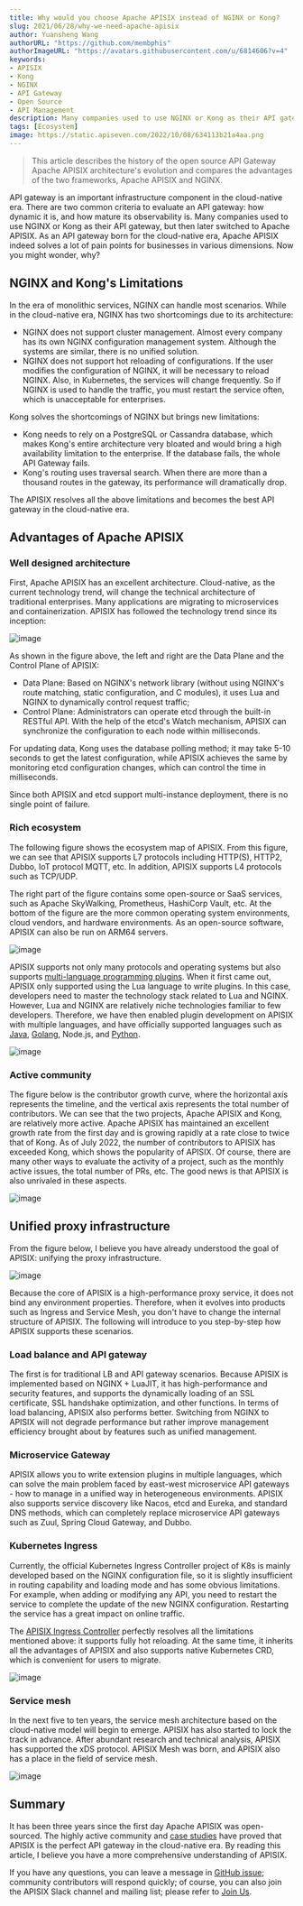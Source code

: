```yaml
---
title: Why would you choose Apache APISIX instead of NGINX or Kong?
slug: 2021/06/28/why-we-need-apache-apisix
author: Yuansheng Wang
authorURL: "https://github.com/membphis"
authorImageURL: "https://avatars.githubusercontent.com/u/6814606?v=4"
keywords:
- APISIX
- Kong
- NGINX
- API Gateway
- Open Source
- API Management
description: Many companies used to use NGINX or Kong as their API gateway but switched to Apache APISIX now. As an Open Source API Gateway, Apache APISIX solves a lot of pain points for businesses.
tags: [Ecosystem]
image: https://static.apiseven.com/2022/10/08/634113b21a4aa.png
---
```


> This article describes the history of the open source API Gateway Apache APISIX architecture's evolution and compares the advantages of the two frameworks, Apache APISIX and NGINX.

<!--truncate-->

API gateway is an important infrastructure component in the cloud-native era. There are two common criteria to evaluate an API gateway: how dynamic it is, and how mature its observability is. Many companies used to use NGINX or Kong as their API gateway, but then later switched to Apache APISIX. As an API gateway born for the cloud-native era, Apache APISIX indeed solves a lot of pain points for businesses in various dimensions. Now you might wonder, why?

## NGINX and Kong's Limitations

In the era of monolithic services, NGINX can handle most scenarios. While in the cloud-native era, NGINX has two shortcomings due to its architecture:

- NGINX does not support cluster management. Almost every company has its own NGINX configuration management system. Although the systems are similar, there is no unified solution.
- NGINX does not support hot reloading of configurations. If the user modifies the configuration of NGINX, it will be necessary to reload NGINX. Also, in Kubernetes, the services will change frequently. So if NGINX is used to handle the traffic, you must restart the service often, which is unacceptable for enterprises.

Kong solves the shortcomings of NGINX but brings new limitations:

- Kong needs to rely on a PostgreSQL or Cassandra database, which makes Kong's entire architecture very bloated and would bring a high availability limitation to the enterprise. If the database fails, the whole API Gateway fails.
- Kong's routing uses traversal search. When there are more than a thousand routes in the gateway, its performance will dramatically drop.

The APISIX resolves all the above limitations and becomes the best API gateway in the cloud-native era.

## Advantages of Apache APISIX

### Well designed architecture

First, Apache APISIX has an excellent architecture. Cloud-native, as the current technology trend, will change the technical architecture of traditional enterprises. Many applications are migrating to microservices and containerization. APISIX has followed the technology trend since its inception:

![image](https://static.apiseven.com/2022/10/03/633a40c31bfe9.png)

As shown in the figure above, the left and right are the Data Plane and the Control Plane of APISIX:

- Data Plane: Based on NGINX's network library (without using NGINX's route matching, static configuration, and C modules), it uses Lua and NGINX to dynamically control request traffic;
- Control Plane: Administrators can operate etcd through the built-in RESTful API. With the help of the etcd's Watch mechanism, APISIX can synchronize the configuration to each node within milliseconds.

For updating data, Kong uses the database polling method; it may take 5-10 seconds to get the latest configuration, while APISIX achieves the same by monitoring etcd configuration changes, which can control the time in milliseconds.

Since both APISIX and etcd support multi-instance deployment, there is no single point of failure.

### Rich ecosystem

The following figure shows the ecosystem map of APISIX. From this figure, we can see that APISIX supports L7 protocols including HTTP(S), HTTP2, Dubbo, IoT protocol MQTT, etc. In addition, APISIX supports L4 protocols such as TCP/UDP.

The right part of the figure contains some open-source or SaaS services, such as Apache SkyWalking, Prometheus, HashiCorp Vault, etc. At the bottom of the figure are the more common operating system environments, cloud vendors, and hardware environments. As an open-source software, APISIX can also be run on ARM64 servers.

![image](https://static.apiseven.com/2022/10/03/633a40c2e47c3.png)

APISIX supports not only many protocols and operating systems but also supports [multi-language programming plugins](https://apisix.apache.org/docs/). When it first came out, APISIX only supported using the Lua language to write plugins. In this case, developers need to master the technology stack related to Lua and NGINX. However, Lua and NGINX are relatively niche technologies familiar to few developers. Therefore, we have then enabled plugin development on APISIX with multiple languages, and have officially supported languages such as [Java](https://apisix.apache.org/docs/java-plugin-runner/development/), [Golang](https://apisix.apache.org/docs/go-plugin-runner/getting-started/), Node.js, and [Python](https://apisix.apache.org/docs/python-plugin-runner/getting-started/).

![image](https://static.apiseven.com/2022/10/03/633a3fc3ebe67.png)

### Active community

The figure below is the contributor growth curve, where the horizontal axis represents the timeline, and the vertical axis represents the total number of contributors. We can see that the two projects, Apache APISIX and Kong, are relatively more active. Apache APISIX has maintained an excellent growth rate from the first day and is growing rapidly at a rate close to twice that of Kong. As of July 2022, the number of contributors to APISIX has exceeded Kong, which shows the popularity of APISIX. Of course, there are many other ways to evaluate the activity of a project, such as the monthly active issues, the total number of PRs, etc. The good news is that APISIX is also unrivaled in these aspects.

![image](https://static.apiseven.com/2022/10/03/633a3fc6ef2f7.png)

## Unified proxy infrastructure

From the figure below, I believe you have already understood the goal of APISIX: unifying the proxy infrastructure.

![image](https://static.apiseven.com/2022/10/03/633a40c31027f.png)

Because the core of APISIX is a high-performance proxy service, it does not bind any environment properties. Therefore, when it evolves into products such as Ingress and Service Mesh, you don't have to change the internal structure of APISIX. The following will introduce to you step-by-step how APISIX supports these scenarios.

### Load balance and API gateway

The first is for traditional LB and API gateway scenarios. Because APISIX is implemented based on NGINX + LuaJIT, it has high-performance and security features, and supports the dynamically loading of an SSL certificate, SSL handshake optimization, and other functions. In terms of load balancing, APISIX also performs better. Switching from NGINX to APISIX will not degrade performance but rather improve management efficiency brought about by features such as unified management.

### Microservice Gateway

APISIX allows you to write extension plugins in multiple languages, which can solve the main problem faced by east-west microservice API gateways - how to manage in a unified way in heterogeneous environments. APISIX also supports service discovery like Nacos, etcd and Eureka, and standard DNS methods, which can completely replace microservice API gateways such as Zuul, Spring Cloud Gateway, and Dubbo.

### Kubernetes Ingress

Currently, the official Kubernetes Ingress Controller project of K8s is mainly developed based on the NGINX configuration file, so it is slightly insufficient in routing capability and loading mode and has some obvious limitations. For example, when adding or modifying any API, you need to restart the service to complete the update of the new NGINX configuration. Restarting the service has a great impact on online traffic.

The [APISIX Ingress Controller](https://apisix.apache.org/docs/ingress-controller/getting-started/) perfectly resolves all the limitations mentioned above: it supports fully hot reloading. At the same time, it inherits all the advantages of APISIX and also supports native Kubernetes CRD, which is convenient for users to migrate.

![image](https://static.apiseven.com/2022/10/03/633a3fc73575c.png)

### Service mesh

In the next five to ten years, the service mesh architecture based on the cloud-native model will begin to emerge. APISIX has also started to lock the track in advance. After abundant research and technical analysis, APISIX has supported the xDS protocol. APISIX Mesh was born, and APISIX also has a place in the field of service mesh.

![image](https://static.apiseven.com/2022/10/03/633a3fc7373ff.png)

## Summary

It has been three years since the first day Apache APISIX was open-sourced. The highly active community and [case studies](https://apisix.apache.org/blog/tags/case-studies/) have proved that APISIX is the perfect API gateway in the cloud-native era. By reading this article, I believe you have a more comprehensive understanding of APISIX.

If you have any questions, you can leave a message in [GitHub issue](https://github.com/apache/apisix/issues); community contributors will respond quickly; of course, you can also join the APISIX Slack channel and mailing list; please refer to [Join Us](https://apisix.apache.org/docs/general/join/).
